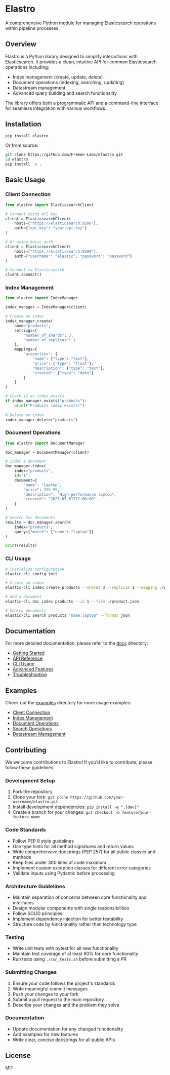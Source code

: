 # Elastro

A comprehensive Python module for managing Elasticsearch operations within pipeline processes.

## Overview

Elastro is a Python library designed to simplify interactions with Elasticsearch. It provides a clean, intuitive API for common Elasticsearch operations including:

- Index management (create, update, delete)
- Document operations (indexing, searching, updating)
- Datastream management
- Advanced query building and search functionality

The library offers both a programmatic API and a command-line interface for seamless integration with various workflows.

## Installation

```bash
pip install elastro
```

Or from source:

```bash
git clone https://github.com/Fremen-Labs/elastro.git
cd elastro
pip install -e .
```

## Basic Usage

### Client Connection

```python
from elastro import ElasticsearchClient

# Connect using API key
client = ElasticsearchClient(
    hosts=["https://elasticsearch:9200"],
    auth={"api_key": "your-api-key"}
)

# Or using basic auth
client = ElasticsearchClient(
    hosts=["https://elasticsearch:9200"],
    auth={"username": "elastic", "password": "password"}
)

# Connect to Elasticsearch
client.connect()
```

### Index Management

```python
from elastro import IndexManager

index_manager = IndexManager(client)

# Create an index
index_manager.create(
    name="products",
    settings={
        "number_of_shards": 3,
        "number_of_replicas": 1
    },
    mappings={
        "properties": {
            "name": {"type": "text"},
            "price": {"type": "float"},
            "description": {"type": "text"},
            "created": {"type": "date"}
        }
    }
)

# Check if an index exists
if index_manager.exists("products"):
    print("Products index exists!")
    
# Delete an index
index_manager.delete("products")
```

### Document Operations

```python
from elastro import DocumentManager

doc_manager = DocumentManager(client)

# Index a document
doc_manager.index(
    index="products",
    id="1",
    document={
        "name": "Laptop",
        "price": 999.99,
        "description": "High-performance laptop",
        "created": "2023-05-01T12:00:00"
    }
)

# Search for documents
results = doc_manager.search(
    index="products",
    query={"match": {"name": "laptop"}}
)

print(results)
```

### CLI Usage

```bash
# Initialize configuration
elastic-cli config init

# Create an index
elastic-cli index create products --shards 3 --replicas 1 --mapping ./product-mapping.json

# Add a document
elastic-cli doc index products --id 1 --file ./product.json

# Search documents
elastic-cli search products "name:laptop" --format json
```

## Documentation

For more detailed documentation, please refer to the [docs](./docs) directory:

- [Getting Started](./docs/getting_started.md)
- [API Reference](./docs/api_reference.md)
- [CLI Usage](./docs/cli_usage.md)
- [Advanced Features](./docs/advanced_features.md)
- [Troubleshooting](./docs/troubleshooting.md)

## Examples

Check out the [examples](./examples) directory for more usage examples:

- [Client Connection](./examples/client.py)
- [Index Management](./examples/index_management.py)
- [Document Operations](./examples/document_operations.py)
- [Search Operations](./examples/search.py)
- [Datastream Management](./examples/datastreams.py)

## Contributing

We welcome contributions to Elastro! If you'd like to contribute, please follow these guidelines:

### Development Setup

1. Fork the repository
2. Clone your fork: `git clone https://github.com/your-username/elastro.git`
3. Install development dependencies: `pip install -e ".[dev]"`
4. Create a branch for your changes: `git checkout -b feature/your-feature-name`

### Code Standards

- Follow PEP 8 style guidelines
- Use type hints for all method signatures and return values
- Write comprehensive docstrings (PEP 257) for all public classes and methods
- Keep files under 300 lines of code maximum
- Implement custom exception classes for different error categories
- Validate inputs using Pydantic before processing

### Architecture Guidelines

- Maintain separation of concerns between core functionality and interfaces
- Design modular components with single responsibilities
- Follow SOLID principles
- Implement dependency injection for better testability
- Structure code by functionality rather than technology type

### Testing

- Write unit tests with pytest for all new functionality
- Maintain test coverage of at least 80% for core functionality
- Run tests using `./run_tests.sh` before submitting a PR

### Submitting Changes

1. Ensure your code follows the project's standards
2. Write meaningful commit messages
3. Push your changes to your fork
4. Submit a pull request to the main repository
5. Describe your changes and the problem they solve

### Documentation

- Update documentation for any changed functionality
- Add examples for new features
- Write clear, concise docstrings for all public APIs

## License

MIT 